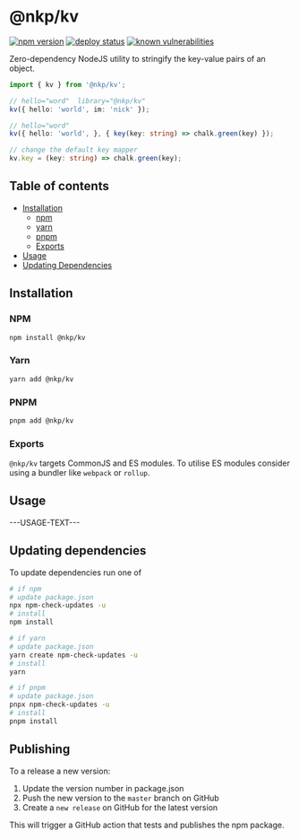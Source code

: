 # @nkp/kv

[![npm version](https://badge.fury.io/js/%40nkp%2Fkv.svg)](https://www.npmjs.com/package/@nkp/kv)
[![deploy status](https://github.com/nickkelly1/nkp-kv/actions/workflows/release.yml/badge.svg)](https://github.com/nickkelly1/nkp-kv/actions/workflows/release.yml)
[![known vulnerabilities](https://snyk.io/test/github/nickkelly1/nkp-kv/badge.svg)](https://snyk.io/test/github/nickkelly1/nkp-kv)

Zero-dependency NodeJS utility to stringify the key-value pairs of an object.

```ts
import { kv } from '@nkp/kv';

// hello="word"  library="@nkp/kv"
kv({ hello: 'world', im: 'nick' });

// hello="word"
kv({ hello: 'world', }, { key(key: string) => chalk.green(key) });

// change the default key mapper
kv.key = (key: string) => chalk.green(key);
```

## Table of contents

- [Installation](#installation)
  - [npm](#npm)
  - [yarn](#yarn)
  - [pnpm](#pnpm)
  - [Exports](#exports)
- [Usage](#usage)
- [Updating Dependencies](#updating-dependencies)

## Installation

### NPM

```sh
npm install @nkp/kv
```

### Yarn

```sh
yarn add @nkp/kv
```

### PNPM

```sh
pnpm add @nkp/kv
```

### Exports

`@nkp/kv` targets CommonJS and ES modules. To utilise ES modules consider using a bundler like `webpack` or `rollup`.

## Usage

---USAGE-TEXT---

## Updating dependencies

To update dependencies run one of

```sh
# if npm
# update package.json
npx npm-check-updates -u
# install
npm install

# if yarn
# update package.json
yarn create npm-check-updates -u
# install
yarn

# if pnpm
# update package.json
pnpx npm-check-updates -u
# install
pnpm install
```

## Publishing

To a release a new version:

1. Update the version number in package.json
2. Push the new version to the `master` branch on GitHub
3. Create a `new release` on GitHub for the latest version

This will trigger a GitHub action that tests and publishes the npm package.
